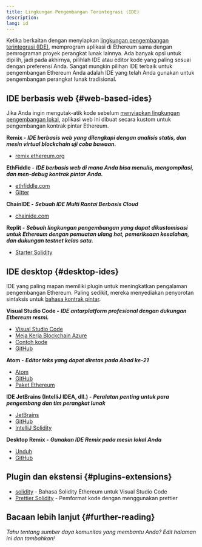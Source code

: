 ```yaml
---
title: Lingkungan Pengembangan Terintegrasi (IDE)
description:
lang: id
---
```


Ketika berkaitan dengan menyiapkan [lingkungan pengembangan terintegrasi (IDE)](https://wikipedia.org/wiki/Integrated_development_environment), memprogram aplikasi di Ethereum sama dengan pemrograman proyek perangkat lunak lainnya. Ada banyak opsi untuk dipilih, jadi pada akhirnya, pilihlah IDE atau editor kode yang paling sesuai dengan preferensi Anda. Sangat mungkin pilihan IDE terbaik untuk pengembangan Ethereum Anda adalah IDE yang telah Anda gunakan untuk pengembangan perangkat lunak tradisional.

## IDE berbasis web \{#web-based-ides}

Jika Anda ingin mengutak-atik kode sebelum [menyiapkan lingkungan pengembangan lokal](/developers/local-environment/), aplikasi web ini dibuat secara kustom untuk pengembangan kontrak pintar Ethereum.

**Remix -** **_IDE berbasis web yang dilengkapi dengan analisis statis, dan mesin virtual blockchain uji coba bawaan._**

- [remix.ethereum.org](https://remix.ethereum.org/)

**EthFiddle -** **_IDE berbasis web di mana Anda bisa menulis, mengompilasi, dan men-debug kontrak pintar Anda._**

- [ethfiddle.com](https://ethfiddle.com/)
- [Gitter](https://gitter.im/loomnetwork/ethfiddle)

**ChainIDE -** **_Sebuah IDE Multi Rantai Berbasis Cloud_**

- [chainide.com](https://chainide.com/)

**Replit -** **_Sebuah lingkungan pengembangan yang dapat dikustomisasi untuk Ethereum dengan pemuatan ulang hot, pemeriksaan kesalahan, dan dukungan testnet kelas satu._**

- [Starter Solidity](https://replit.com/@replit/Solidity-starter-beta)

## IDE desktop \{#desktop-ides}

IDE yang paling mapan memiliki plugin untuk meningkatkan pengalaman pengembangan Ethereum. Paling sedikit, mereka menyediakan penyorotan sintaksis untuk [bahasa kontrak pintar](/developers/docs/smart-contracts/languages/).

**Visual Studio Code -** **_IDE antarplatform profesional dengan dukungan Ethereum resmi._**

- [Visual Studio Code](https://code.visualstudio.com/)
- [Meja Kerja Blockchain Azure](https://azuremarketplace.microsoft.com/en-us/marketplace/apps/microsoft-azure-blockchain.azure-blockchain-workbench?tab=Overview)
- [Contoh kode](https://github.com/Azure-Samples/blockchain/blob/master/blockchain-workbench/application-and-smart-contract-samples/readme.md)
- [GitHub](https://github.com/microsoft/vscode)

**Atom -** **_Editor teks yang dapat diretas pada Abad ke-21_**

- [Atom](https://atom.io/)
- [GitHub](https://github.com/atom)
- [Paket Ethereum](https://atom.io/packages/search?utf8=%E2%9C%93&q=keyword%3Aethereum&commit=Search)

**IDE JetBrains (IntelliJ IDEA, dll.) -** **_Peralatan penting untuk para pengembang dan tim perangkat lunak_**

- [JetBrains](https://www.jetbrains.com/)
- [GitHub](https://github.com/JetBrains)
- [IntelliJ Solidity](https://github.com/intellij-solidity/intellij-solidity/)

**Desktop Remix -** **_Gunakan IDE Remix pada mesin lokal Anda_**

- [Unduh](https://github.com/ethereum/remix-desktop/releases)
- [GitHub](https://github.com/ethereum/remix-desktop)

## Plugin dan ekstensi \{#plugins-extensions}

- [solidity](https://marketplace.visualstudio.com/items?itemName=JuanBlanco.solidity) - Bahasa Solidity Ethereum untuk Visual Studio Code
- [Prettier Solidity](https://github.com/prettier-solidity/prettier-plugin-solidity) - Pemformat kode dengan menggunakan prettier

## Bacaan lebih lanjut \{#further-reading}

_Tahu tentang sumber daya komunitas yang membantu Anda? Edit halaman ini dan tambahkan!_
